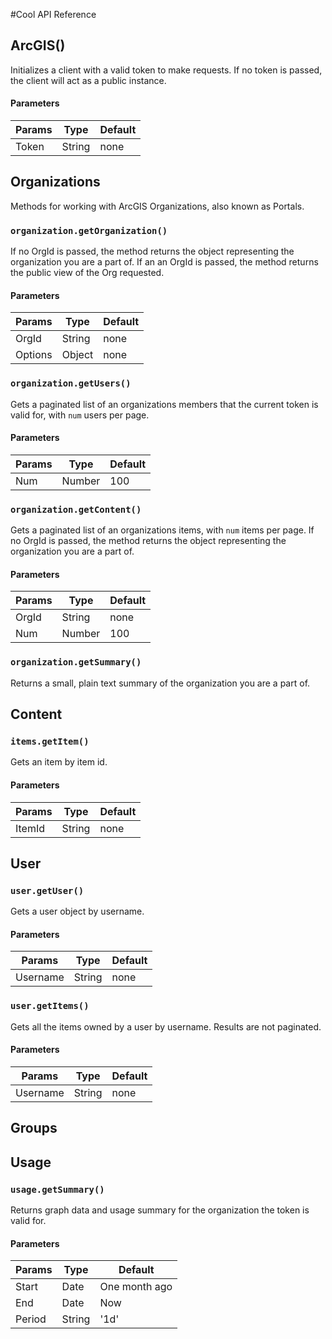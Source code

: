 
#Cool API Reference

## ArcGIS()

Initializes a client with a valid token to make requests. If no token is passed, the client will act as a public instance.

#### Parameters
| Params         | Type         | Default                 |
| -------------- | ------------ | ----------------------- |
| Token          | String       | none                    |

## Organizations

Methods for working with ArcGIS Organizations, also known as Portals.

### `organization.getOrganization()`

If no OrgId is passed, the method returns the object representing the organization you are a part of. If an an OrgId is passed, the method returns the public view of the Org requested.

#### Parameters
| Params         | Type         | Default                 |
| -------------- | ------------ | ----------------------- |
| OrgId          | String       | none                    |
| Options        | Object       | none                    |

### `organization.getUsers()`

Gets a paginated list of an organizations members that the current token is valid for, with `num` users per page.

#### Parameters
| Params         | Type         | Default                 |
| -------------- | ------------ | ----------------------- |
| Num            | Number       | 100                     |

### `organization.getContent()`

Gets a paginated list of an organizations items, with `num` items per page. If no OrgId is passed, the method returns the object representing the organization you are a part of.

#### Parameters
| Params         | Type         | Default                 |
| -------------- | ------------ | ----------------------- |
| OrgId          | String       | none                    |
| Num            | Number       | 100                     |

### `organization.getSummary()`

Returns a small, plain text summary of the organization you are a part of.

## Content

### `items.getItem()`

Gets an item by item id.

#### Parameters
| Params         | Type         | Default                 |
| -------------- | ------------ | ----------------------- |
| ItemId         | String       | none                    |

## User

### `user.getUser()`

Gets a user object by username.

#### Parameters
| Params         | Type         | Default                 |
| -------------- | ------------ | ----------------------- |
| Username       | String       | none                    |

### `user.getItems()`

Gets all the items owned by a user by username. Results are not paginated.

#### Parameters
| Params         | Type         | Default                 |
| -------------- | ------------ | ----------------------- |
| Username       | String       | none                    |

## Groups

## Usage

### `usage.getSummary()`

Returns graph data and usage summary for the organization the token is valid for.

#### Parameters
| Params         | Type         | Default                 |
| -------------- | ------------ | ----------------------- |
| Start          | Date         | One month ago           |
| End            | Date         | Now                     |
| Period         | String       | '1d'                    |
